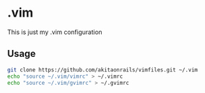 .vim
====

This is just my .vim configuration

Usage
-----

```bash
git clone https://github.com/akitaonrails/vimfiles.git ~/.vim
echo "source ~/.vim/vimrc" > ~/.vimrc
echo "source ~/.vim/gvimrc" > ~/.gvimrc
```
